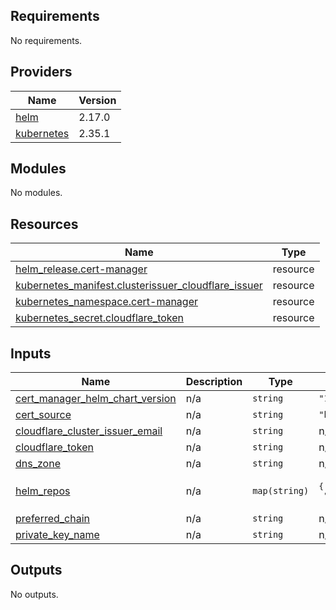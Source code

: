 <!-- BEGIN_TF_DOCS -->
## Requirements

No requirements.

## Providers

| Name | Version |
|------|---------|
| <a name="provider_helm"></a> [helm](#provider\_helm) | 2.17.0 |
| <a name="provider_kubernetes"></a> [kubernetes](#provider\_kubernetes) | 2.35.1 |

## Modules

No modules.

## Resources

| Name | Type |
|------|------|
| [helm_release.cert-manager](https://registry.terraform.io/providers/hashicorp/helm/latest/docs/resources/release) | resource |
| [kubernetes_manifest.clusterissuer_cloudflare_issuer](https://registry.terraform.io/providers/hashicorp/kubernetes/latest/docs/resources/manifest) | resource |
| [kubernetes_namespace.cert-manager](https://registry.terraform.io/providers/hashicorp/kubernetes/latest/docs/resources/namespace) | resource |
| [kubernetes_secret.cloudflare_token](https://registry.terraform.io/providers/hashicorp/kubernetes/latest/docs/resources/secret) | resource |

## Inputs

| Name | Description | Type | Default | Required |
|------|-------------|------|---------|:--------:|
| <a name="input_cert_manager_helm_chart_version"></a> [cert\_manager\_helm\_chart\_version](#input\_cert\_manager\_helm\_chart\_version) | n/a | `string` | `"1.17.1"` | no |
| <a name="input_cert_source"></a> [cert\_source](#input\_cert\_source) | n/a | `string` | `"https://acme-v02.api.letsencrypt.org/directory"` | no |
| <a name="input_cloudflare_cluster_issuer_email"></a> [cloudflare\_cluster\_issuer\_email](#input\_cloudflare\_cluster\_issuer\_email) | n/a | `string` | n/a | yes |
| <a name="input_cloudflare_token"></a> [cloudflare\_token](#input\_cloudflare\_token) | n/a | `string` | n/a | yes |
| <a name="input_dns_zone"></a> [dns\_zone](#input\_dns\_zone) | n/a | `string` | n/a | yes |
| <a name="input_helm_repos"></a> [helm\_repos](#input\_helm\_repos) | n/a | `map(string)` | <pre>{<br/>  "cert-manager": "https://charts.jetstack.io"<br/>}</pre> | no |
| <a name="input_preferred_chain"></a> [preferred\_chain](#input\_preferred\_chain) | n/a | `string` | n/a | yes |
| <a name="input_private_key_name"></a> [private\_key\_name](#input\_private\_key\_name) | n/a | `string` | n/a | yes |

## Outputs

No outputs.
<!-- END_TF_DOCS -->